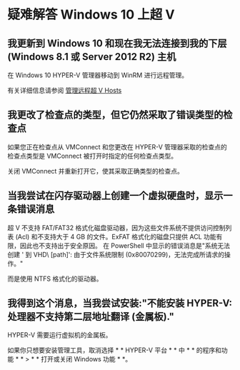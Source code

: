 ﻿# 疑难解答 Windows 10 上超 V

## 我更新到 Windows 10 和现在我无法连接到我的下层 (Windows 8.1 或 Server 2012 R2) 主机
在 Windows 10 HYPER-V 管理器移动到 WinRM 进行远程管理。

有关详细信息请参阅 [管理远程超 V Hosts](remote_host_management.md)

## 我更改了检查点的类型，但它仍然采取了错误类型的检查点
如果您正在检查点从 VMConnect 和您更改在 HYPER-V 管理器采取的检查点的检查点类型是 VMConnect 被打开时指定的任何检查点类型。

关闭 VMConnect 并重新打开它，使其采取正确类型的检查点。

## 当我尝试在闪存驱动器上创建一个虚拟硬盘时，显示一条错误消息
超 V 不支持 FAT/FAT32 格式化磁盘驱动器，因为这些文件系统不提供访问控制列表 (Acl) 和不支持大于 4 GB 的文件。ExFAT 格式化的磁盘只提供 ACL 功能有限，因此也不支持出于安全原因。
在 PowerShell 中显示的错误消息是"系统无法创建 ' 到 VHD\ \[path]': 由于文件系统限制 (0x80070299)，无法完成所请求的操作。"

而是使用 NTFS 格式化的驱动器。 

## 我得到这个消息，当我尝试安装:"不能安装 HYPER-V: 处理器不支持第二层地址翻译 (金属板)."
HYPER-V 需要运行虚拟机的金属板。

如果你只想要安装管理工具，取消选择 * * HYPER-V 平台 * * 中 * * 的程序和功能 * * > * * 打开或关闭 Windows 功能 * *。
